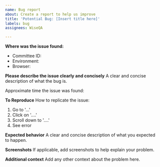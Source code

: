 ```yaml
---
name: Bug report
about: Create a report to help us improve
title: 'Potential Bug: [Insert title here]'
labels: bug
assignees: WiseQA

---
```


**Where was the issue found:**
- Committee ID:
- Environment:
- Browser:

**Please describe the issue clearly and concisely**
A clear and concise description of what the bug is.

Approximate time the issue was found:

**To Reproduce**
How to replicate the issue:
1. Go to '...'
2. Click on '....'
3. Scroll down to '....'
4. See error

**Expected behavior**
A clear and concise description of what you expected to happen.

**Screenshots**
If applicable, add screenshots to help explain your problem.

**Additional context**
Add any other context about the problem here.
